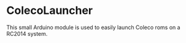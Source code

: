 # ColecoLauncher
This small Arduino module is used to easily launch Coleco roms on a RC2014 system.
